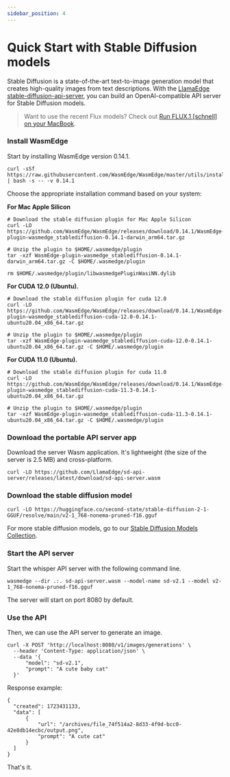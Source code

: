 ```yaml
---
sidebar_position: 4
---
```


# Quick Start with Stable Diffusion models

Stable Diffusion is a state-of-the-art text-to-image generation model that creates high-quality images from text descriptions. With the [LlamaEdge stable-diffusion-api-server](https://github.com/LlamaEdge/sd-api-server), you can build an OpenAI-compatible API server for Stable Diffusion models.

> Want to use the recent Flux models? Check out [Run FLUX.1 [schnell] on your MacBook](https://www.secondstate.io/articles/flux1/).


### Install WasmEdge 

Start by installing WasmEdge version 0.14.1.

```
curl -sSf https://raw.githubusercontent.com/WasmEdge/WasmEdge/master/utils/install_v2.sh | bash -s -- -v 0.14.1
```
Choose the appropriate installation command based on your system:

**For Mac Apple Silicon**

```
# Download the stable diffusion plugin for Mac Apple Silicon
curl -LO https://github.com/WasmEdge/WasmEdge/releases/download/0.14.1/WasmEdge-plugin-wasmedge_stablediffusion-0.14.1-darwin_arm64.tar.gz

# Unzip the plugin to $HOME/.wasmedge/plugin
tar -xzf WasmEdge-plugin-wasmedge_stablediffusion-0.14.1-darwin_arm64.tar.gz -C $HOME/.wasmedge/plugin

rm $HOME/.wasmedge/plugin/libwasmedgePluginWasiNN.dylib
```

**For CUDA 12.0 (Ubuntu).** 

```
# Download the stable diffusion plugin for cuda 12.0
curl -LO https://github.com/WasmEdge/WasmEdge/releases/download/0.14.1/WasmEdge-plugin-wasmedge_stablediffusion-cuda-12.0-0.14.1-ubuntu20.04_x86_64.tar.gz

# Unzip the plugin to $HOME/.wasmedge/plugin
tar -xzf WasmEdge-plugin-wasmedge_stablediffusion-cuda-12.0-0.14.1-ubuntu20.04_x86_64.tar.gz -C $HOME/.wasmedge/plugin
```

**For CUDA 11.0 (Ubuntu).** 

```
# Download the stable diffusion plugin for cuda 11.0
curl -LO https://github.com/WasmEdge/WasmEdge/releases/download/0.14.1/WasmEdge-plugin-wasmedge_stablediffusion-cuda-11.3-0.14.1-ubuntu20.04_x86_64.tar.gz

# Unzip the plugin to $HOME/.wasmedge/plugin
tar -xzf WasmEdge-plugin-wasmedge_stablediffusion-cuda-11.3-0.14.1-ubuntu20.04_x86_64.tar.gz -C $HOME/.wasmedge/plugin
```

### Download the portable API server app

Download the server Wasm application. It's lightweight (the size of the server is 2.5 MB) and cross-platform.

```
curl -LO https://github.com/LlamaEdge/sd-api-server/releases/latest/download/sd-api-server.wasm
```

### Download the stable diffusion model


```
curl -LO https://huggingface.co/second-state/stable-diffusion-2-1-GGUF/resolve/main/v2-1_768-nonema-pruned-f16.gguf
```
For more stable diffusion models, go to our [Stable Diffusion Models Collection](https://huggingface.co/collections/second-state/stable-diffusion-models-677f9b3e01ac894463f4b326).

### Start the API server

Start the whisper API server with the following command line.

```
wasmedge --dir .:. sd-api-server.wasm --model-name sd-v2.1 --model v2-1_768-nonema-pruned-f16.gguf
```
The server will start on port 8080 by default.

### Use the API

Then, we can use the API server to generate an image.

```
curl -X POST 'http://localhost:8080/v1/images/generations' \
  --header 'Content-Type: application/json' \
  --data '{
      "model": "sd-v2.1",
      "prompt": "A cute baby cat"
  }'
```

Response example:

```
{
  "created": 1723431133,
  "data": [
      {
          "url": "/archives/file_74f514a2-8d33-4f9d-bcc0-42e8db14ecbc/output.png",
          "prompt": "A cute cat"
      }
  ]
}
```

That's it. 
